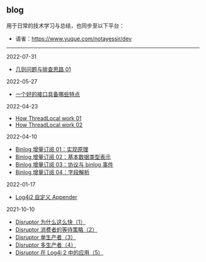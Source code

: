 ## blog

用于日常的技术学习与总结，也同步至以下平台：

- 语雀：https://www.yuque.com/notayessir/dev

------
2022-07-31

- [几则问题与排查思路 01](https://github.com/notayessir/blog/blob/main/articles/%E5%87%A0%E5%88%99%E9%97%AE%E9%A2%98%E4%B8%8E%E6%8E%92%E6%9F%A5%E6%80%9D%E8%B7%AF%2001.md)

2022-05-27

- [一个好的接口具备哪些特点](https://github.com/notayessir/blog/blob/main/articles/%E4%B8%80%E4%B8%AA%E5%A5%BD%E6%8E%A5%E5%8F%A3%E5%85%B7%E5%A4%87%E5%93%AA%E4%BA%9B%E7%89%B9%E7%82%B9.md)


2022-04-23

- [How ThreadLocal work 01](https://github.com/notayessir/blog/blob/main/articles/How%20ThreadLocal%20work%2001.md)
- [How ThreadLocal work 02](https://github.com/notayessir/blog/blob/main/articles/How%20ThreadLocal%20work%2002.md)

2022-04-10

- [Binlog 增量订阅 01：实现原理](https://github.com/notayessir/blog/blob/main/articles/Binlog%20%E5%A2%9E%E9%87%8F%E8%AE%A2%E9%98%85%2001%EF%BC%9A%E5%AE%9E%E7%8E%B0%E5%8E%9F%E7%90%86.md)
- [Binlog 增量订阅 02：基本数据类型表示](https://github.com/notayessir/blog/blob/main/articles/Binlog%20%E5%A2%9E%E9%87%8F%E8%AE%A2%E9%98%85%2002%EF%BC%9A%E5%9F%BA%E6%9C%AC%E6%95%B0%E6%8D%AE%E7%B1%BB%E5%9E%8B%E8%A1%A8%E7%A4%BA.md)
- [Binlog 增量订阅 03：协议与 binlog 事件](https://github.com/notayessir/blog/blob/main/articles/Binlog%20%E5%A2%9E%E9%87%8F%E8%AE%A2%E9%98%85%2003%EF%BC%9A%E5%8D%8F%E8%AE%AE%E4%B8%8E%20binlog%20%E4%BA%8B%E4%BB%B6.md)
- [Binlog 增量订阅 04：字段解析](https://github.com/notayessir/blog/blob/main/articles/Binlog%20%E5%A2%9E%E9%87%8F%E8%AE%A2%E9%98%85%2004%EF%BC%9A%E5%AD%97%E6%AE%B5%E8%A7%A3%E6%9E%90.md)

2022-01-17

- [Log4j2 自定义 Appender](https://github.com/notayessir/blog/blob/main/articles/Log4j2%20%E8%87%AA%E5%AE%9A%E4%B9%89%20Appender.md)

2021-10-10

- [Disruptor 为什么这么快（1）](https://github.com/notayessir/blog/blob/main/articles/Disruptor%20%E4%B8%BA%E4%BB%80%E4%B9%88%E8%BF%99%E4%B9%88%E5%BF%AB%EF%BC%881%EF%BC%89.md)
- [Disruptor 消费者的等待策略（2）](https://github.com/notayessir/blog/blob/main/articles/Disruptor%20%E6%B6%88%E8%B4%B9%E8%80%85%E7%9A%84%E7%AD%89%E5%BE%85%E7%AD%96%E7%95%A5%EF%BC%882%EF%BC%89.md)
- [Disruptor 单生产者（3）](https://github.com/notayessir/blog/blob/main/articles/Disruptor%20%E5%8D%95%E7%94%9F%E4%BA%A7%E8%80%85%EF%BC%883%EF%BC%89.md)
- [Disruptor 多生产者（4）](https://github.com/notayessir/blog/blob/main/articles/Disruptor%20%E5%A4%9A%E7%94%9F%E4%BA%A7%E8%80%85%EF%BC%884%EF%BC%89.md)
- [Disruptor 在 Log4j 2 中的应用（5）](https://github.com/notayessir/blog/blob/main/articles/Disruptor%20%E5%9C%A8%20Log4j%202%20%E4%B8%AD%E7%9A%84%E5%BA%94%E7%94%A8%EF%BC%885%EF%BC%89.md)

